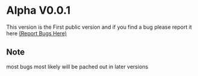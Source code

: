 # Alpha V0.0.1

This version is the First public version and if you find a bug please report it here [\(Report Bugs Here\)](https://github.com/orgs/multi-versel-battle-team/discussions/new?category=bugs)

## Note

most bugs most likely will be pached out in later versions
